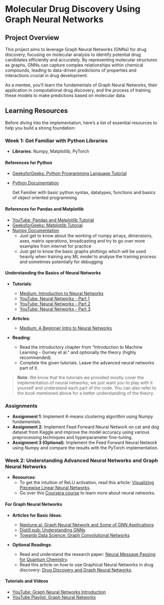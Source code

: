 # Molecular Drug Discovery Using Graph Neural Networks

## Project Overview
This project aims to leverage Graph Neural Networks (GNNs) for drug discovery, focusing on molecular analysis to identify potential drug candidates efficiently and accurately. By representing molecular structures as graphs, GNNs can capture complex relationships within chemical compounds, leading to data-driven predictions of properties and interactions crucial in drug development.

As a mentee, you’ll learn the fundamentals of Graph Neural Networks, their application in computational drug discovery, and the process of training these models to make predictions based on molecular data.

## Learning Resources
Before diving into the implementation, here’s a list of essential resources to help you build a strong foundation:

### Week 1: Get Familiar with Python Libraries
- **Libraries**: Numpy, Matplotlib, PyTorch

#### References for Python
- [GeeksforGeeks: Python Programming Language Tutorial](https://www.geeksforgeeks.org/python-programming-language-tutorial/)
- [Python Documentation](https://docs.python.org/3.13/)

  Get Familier with basic python syntax, datatypes, functions and basics of object oriented programming

#### References for Pandas and Matplotlib
- [YouTube: Pandas and Matplotlib Tutorial](https://youtu.be/QUT1VHiLmmI?si=JS20LFX4ul24vlRJ)
- [GeeksforGeeks: Matplotlib Tutorial](https://www.geeksforgeeks.org/matplotlib-tutorial/)
- [Numpy Documentation](https://numpy.org/doc/2.1/user/basics.html)
  - Just get to know about the working of numpy arrays, dimensions, axes, matrix operations, broadcasting and try to go over more examples from internet for practice
  - Just get to know the basic graphs plottings which will be used heavily when training any ML model to analyse the training process and sometimes potentially for debugging

#### Understanding the Basics of Neural Networks
- **Tutorials**:
  - [Medium: Introduction to Neural Networks](https://medium.com/deep-learning-demystified/introduction-to-neural-networks-part-1-e13f132c6d7e)
  - [YouTube: Neural Networks - Part 1](https://www.youtube.com/watch?v=BzcBsTou0C0)
  - [YouTube: Neural Networks - Part 2](https://www.youtube.com/watch?v=aircAruvnKk)
  - [YouTube: Neural Networks - Part 3](https://www.youtube.com/watch?v=c36lUUr864M)

- **Articles**:
  - [Medium: A Beginner Intro to Neural Networks](https://purnasaigudikandula.medium.com/a-beginner-intro-to-neural-networks-543267bda3c8)

- **Reading**: 
  - Read the introductory chapter from “Introduction to Machine Learning - Gurney et al.” and optionally the theory (highly recommended).
  - Complete the given tutorials. Leave the advanced neural networks part of it.

> **Note**: We know that the tutorials we provided mostly cover the implementation of neural networks; we just want you to play with it yourself and understand each part of the code. You can also refer to the book mentioned above for a better understanding of the theory.

### Assignments
- **Assignment 1**: Implement K-means clustering algorithm using Numpy fundamentals.
- **Assignment 2**: Implement Feed Forward Neural Network on cat and dog dataset from Kaggle and improve the model accuracy using various preprocessing techniques and hyperparameter fine-tuning.
- **Assignment 3 (Optional)**: Implement the Feed Forward Neural Network using Numpy and compare the results with the PyTorch implementation.

### Week 2: Understanding Advanced Neural Networks and Graph Neural Networks
- **Resources**: 
  - To get the intuition of ReLU activation, read this article: [Visualizing Piecewise Linear Neural Networks](https://blog.janestreet.com/visualizing-piecewise-linear-neural-networks/).
  - Go over this [Coursera course](https://www.coursera.org/learn/neural-networks-deep-learning) to learn more about neural networks.

#### For Graph Neural Networks
- **Articles for Basic Ideas**:
  - [Neptune.ai: Graph Neural Network and Some of GNN Applications](https://neptune.ai/blog/graph-neural-network-and-some-of-gnn-applications)
  - [Distill.pub: Understanding GNNs](https://distill.pub/2021/understanding-gnns/)
  - [Towards Data Science: Graph Convolutional Networks](https://towardsdatascience.com/graph-convolutional-networks-introduction-to-gnns-24b3f60d6c95)

- **Optional Readings**:
  - Read and understand the research paper: [Neural Message Passing for Quantum Chemistry](https://arxiv.org/pdf/1704.01212).
  - Read this article on how to use Graphical Neural Networks in drug discovery: [Drug Discovery and Graph Neural Networks](https://medium.com/@mulugetas/drug-discovery-and-graph-neural-networks-gnns-a-regression-example-fc738e0f11f3).

#### Tutorials and Videos
- [YouTube: Graph Neural Networks Introduction](https://www.youtube.com/watch?v=8owQBFAHw7E)
- [YouTube Playlist: Graph Neural Networks](https://youtube.com/playlist?list=PLoROMvodv4rPLKxIpqhjhPgdQy7imNkDn&si=GiLMZdfS5szrhH0z)
